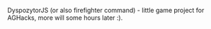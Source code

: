 DyspozytorJS (or also firefighter command) - little game project for AGHacks, more will some hours later :).
